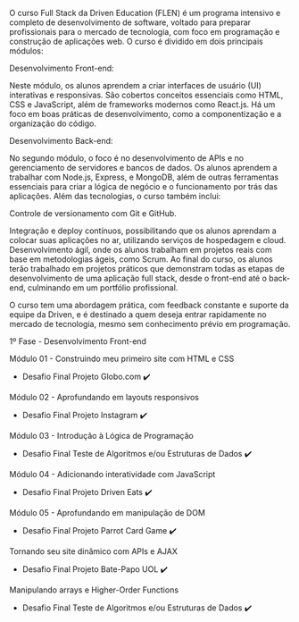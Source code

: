 O curso Full Stack da Driven Education (FLEN) é um programa intensivo e completo de desenvolvimento de software, voltado para preparar
profissionais para o mercado de tecnologia, com foco em programação e construção de aplicações web. O curso é dividido em dois principais módulos:

Desenvolvimento Front-end:

Neste módulo, os alunos aprendem a criar interfaces de usuário (UI) interativas e responsivas. 
São cobertos conceitos essenciais como HTML, CSS e JavaScript, além de frameworks modernos como React.js. 
Há um foco em boas práticas de desenvolvimento, como a componentização e a organização do código.

Desenvolvimento Back-end:

No segundo módulo, o foco é no desenvolvimento de APIs e no gerenciamento de servidores e bancos de dados. 
Os alunos aprendem a trabalhar com Node.js, Express, e MongoDB, além de outras ferramentas essenciais 
para criar a lógica de negócio e o funcionamento por trás das aplicações.
Além das tecnologias, o curso também inclui:

Controle de versionamento com Git e GitHub.

Integração e deploy contínuos, possibilitando que os alunos aprendam a colocar suas aplicações no ar, utilizando serviços de hospedagem e cloud.
Desenvolvimento ágil, onde os alunos trabalham em projetos reais com base em metodologias ágeis, como Scrum.
Ao final do curso, os alunos terão trabalhado em projetos práticos que demonstram todas as etapas de desenvolvimento de uma aplicação full stack, desde o front-end até o back-end, culminando em um portfólio profissional.

O curso tem uma abordagem prática, com feedback constante e suporte da equipe da Driven, e é destinado a quem deseja entrar rapidamente no mercado de tecnologia, mesmo sem conhecimento prévio em programação.

1º Fase - Desenvolvimento Front-end

Módulo 01 - Construindo meu primeiro site com HTML e CSS 

  - Desafio Final Projeto Globo.com ✔️

Módulo 02 - Aprofundando em layouts responsivos 

  - Desafio Final Projeto Instagram ✔️

Módulo 03 - Introdução à Lógica de Programação 

  - Desafio Final Teste de Algoritmos e/ou Estruturas de Dados ✔️

Módulo 04 - Adicionando interatividade com JavaScript 

  - Desafio Final Projeto Driven Eats ✔️

Módulo 05 - Aprofundando em manipulação de DOM 

  - Desafio Final Projeto Parrot Card Game ✔️

Tornando seu site dinâmico com APIs e AJAX

 - Desafio Final Projeto Bate-Papo UOL ✔️

Manipulando arrays e Higher-Order Functions

 - Desafio Final Teste de Algoritmos e/ou Estruturas de Dados ✔️
